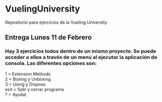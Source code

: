 # VuelingUniversity
Repositorio para ejercicios de la Vueling University

## Entrega Lunes 11 de Febrero
### Hay 3 ejercicios todos dentro de un mismo proyecto. Se puede acceder a ellos a través de un menú al ejecutar la aplicación de consola. Las diferentes opciones son:
1 = Extension Methods\
2 = Boxing y Unboxing\
3 = Using y Dispose\
exit = Salir y cerrar programa\
? = Ayuda\
